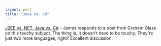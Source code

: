 ```yaml
---
layout: post
title: "Java vs. C#"
---
```




<a href="http://radio.weblogs.com/0112098/2002/11/26.html#a260">J2EE vs. NET, Java vs. C#</a> - James responds to a post from Graham Glass on this touchy subject. The thing is, it doesn't have to be touchy. They're just two more languages, right? Excellent discussion.


